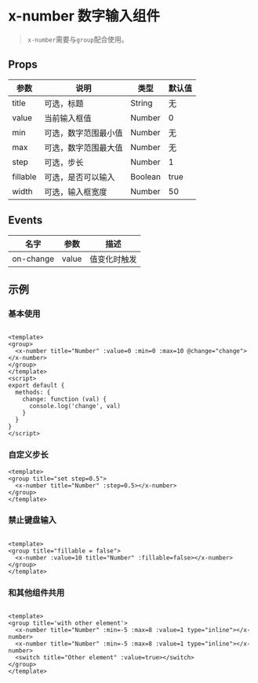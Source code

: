 # x-number 数字输入组件

> `x-number`需要与`group`配合使用。

## Props

| 参数         | 说明                  | 类型        | 默认值 |
| ----------- | ---------------------- | ---------- | ------- |
| title | 可选，标题 | String | 无 |
| value | 当前输入框值 | Number | 0 |
| min | 可选，数字范围最小值 | Number | 无 |
| max | 可选，数字范围最大值 | Number | 无 |
| step| 可选，步长 | Number | 1 |
| fillable | 可选，是否可以输入 | Boolean | true |
| width | 可选，输入框宽度 | Number | 50 |


## Events


| 名字 | 参数  | 描述 |
|-----|-----|-----|
| on-change | value | 值变化时触发 |


## 示例

### 基本使用

``` vux width=100% height=100px components=Group,XNumber

<template>
<group>
  <x-number title="Number" :value=0 :min=0 :max=10 @change="change"></x-number>
</group>
</template>
<script>
export default {
  methods: {
    change: function (val) {
      console.log('change', val)
    }
  }
}
</script>
```

### 自定义步长

``` vux height=150px components=Group,XNumber
<template>
<group title="set step=0.5">
  <x-number title="Number" :step=0.5></x-number>
</group>
</template>
```

### 禁止键盘输入

``` vux height=150px components=Group,XNumber

<template>
<group title="fillable = false">
  <x-number :value=10 title="Number" :fillable=false></x-number>
</group>
</template>

```

### 和其他组件共用

``` vux height=200px components=Switch,Group,XNumber

<template>
<group title='with other element'>
  <x-number title="Number" :min=-5 :max=8 :value=1 type="inline"></x-number>
  <x-number title="Number" :min=-5 :max=8 :value=1 type="inline"></x-number>
  <switch title="Other element" :value=true></switch>
</group>
</template>
```
